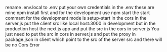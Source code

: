 rename .env.local to .env put your own credentials in the .env these are mine 
npm install first and for the development use npm start the start commant for the development mode is setup-start
in the cors in the server.js put the client src like local host:3000 in development but in the production host the next js app and put the src in the cors in server.js
You just need to put the src in cors in server.js and put the proxy in package.json in client which point to the src of the server src and there will be no Cors Error
